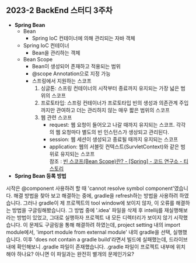 ## 2023-2 BackEnd 스터디 3주차

- **Spring Bean**
    - Bean
        - Spring IoC 컨테이너에 의해 관리되는 자바 객체
    - Spring IoC 컨테이너
        - Bean을 관리하는 객체
    - Bean Scope
        - Bean이 생성되어 존재하고 적용되는 범위
        - @scope Annotation으로 지정 가능
        - 스프링에서 지원하는 스코프
            1. 싱글톤: 스프링 컨테이너의 시작부터 종료까지 유지되는 가장 넓은 범위의 스코프
            2. 프로토타입: 스프링 컨테이너가 프로토타입 빈의 생성과 의존관계 주입까지만 관여하고 더는 관리하지 않는 매우 짧은 범위의 스코프
            3. 웹 관련 스코프
                - request: 웹 요청이 들어오고 나갈 때까지 유지되는 스코프. 각각의 웹 요청마다 별도의 빈 인스턴스가 생상되고 관리된다.
                - session: 웹 세션이 생성되고 종료될 때까지 유지되는 스코프
                - application: 웹의 서블릿 컨텍스트(SurvletContext)와 같은 범위로 유지되는 스코프<br/>
                  참조 : [빈 스코프(Bean Scope)란? - [Spring] - 코드 연구소 - 티스토리](https://code-lab1.tistory.com/186)
- **Spring Bean 등록 방법**

시작은 @component 사용하려 할 때 'cannot resolve symbol component'였습니다.
해결 방법을 찾아 보고 해결하는 중에, gradle을 refresh하는 방법을 사용하려 하였습니다.
그러나 gradle이 제 프로젝트의 tool window에 보이지 않자, 이 오류를 해결하는 방법을 구글링해봤습니다.
그 방법 중에 '.idea' 파일을 삭제 후 intellij를 재실행해보라는 방법이 있었고, 그대로 실행하자 프로젝트 내 모든 디렉터리가 보이지 않기 시작했습니다.
이 문제도 구글링을 통해 해결하려 하였는데, project setting 내의 import module에서, 'import module from external module' 내의 gradle을 선택, 실행했습니다.
이후 'does not contain a gradle build'라면서 빌드에 실패했는데, 드라이브 내에 확인해보니 .gradle 파일이 존재했습니다.
.gradle 파일이 프로젝트 내부에 위치해야 하나요? 아니면 이 파일과는 완전히 별개의 문제인가요?